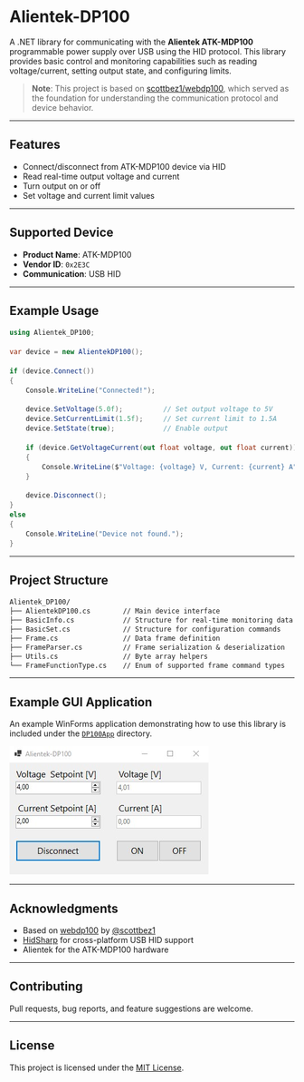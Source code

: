 # Alientek-DP100

A .NET library for communicating with the **Alientek ATK-MDP100** programmable power supply over USB using the HID protocol. This library provides basic control and monitoring capabilities such as reading voltage/current, setting output state, and configuring limits.

> **Note**: This project is based on [scottbez1/webdp100](https://github.com/scottbez1/webdp100), which served as the foundation for understanding the communication protocol and device behavior.

---

## Features

- Connect/disconnect from ATK-MDP100 device via HID
- Read real-time output voltage and current
- Turn output on or off
- Set voltage and current limit values

---

## Supported Device

- **Product Name**: ATK-MDP100  
- **Vendor ID**: `0x2E3C`  
- **Communication**: USB HID

---

## Example Usage

```csharp
using Alientek_DP100;

var device = new AlientekDP100();

if (device.Connect())
{
    Console.WriteLine("Connected!");

    device.SetVoltage(5.0f);          // Set output voltage to 5V
    device.SetCurrentLimit(1.5f);     // Set current limit to 1.5A
    device.SetState(true);            // Enable output

    if (device.GetVoltageCurrent(out float voltage, out float current))
    {
        Console.WriteLine($"Voltage: {voltage} V, Current: {current} A");
    }

    device.Disconnect();
}
else
{
    Console.WriteLine("Device not found.");
}
```

---

## Project Structure

```
Alientek_DP100/
├── AlientekDP100.cs        // Main device interface
├── BasicInfo.cs            // Structure for real-time monitoring data
├── BasicSet.cs             // Structure for configuration commands
├── Frame.cs                // Data frame definition
├── FrameParser.cs          // Frame serialization & deserialization
├── Utils.cs                // Byte array helpers
└── FrameFunctionType.cs    // Enum of supported frame command types
```

---

## Example GUI Application

An example WinForms application demonstrating how to use this library is included under the [`DP100App`](./DP100App) directory.

![Example GUI Screenshot](./DP100App/example.jpg)

---

## Acknowledgments

- Based on [webdp100](https://github.com/scottbez1/webdp100) by [@scottbez1](https://github.com/scottbez1)
- [HidSharp](https://github.com/mikeobrien/HidSharp) for cross-platform USB HID support
- Alientek for the ATK-MDP100 hardware

---

## Contributing

Pull requests, bug reports, and feature suggestions are welcome.

---

## License

This project is licensed under the [MIT License](LICENSE).